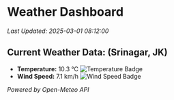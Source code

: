 
# Weather Dashboard

_Last Updated: 2025-03-01 08:12:00_

## Current Weather Data: (Srinagar, JK)
- **Temperature:** 10.3 °C ![Temperature Badge](https://img.shields.io/badge/Temperature-Low%20Temp-blue)
- **Wind Speed:** 7.1 km/h ![Wind Speed Badge](https://img.shields.io/badge/Wind%20Speed-Light%20Wind-blue)

*Powered by Open-Meteo API*
